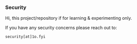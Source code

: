 ### Security

Hi, this project/repository if for learning & experimenting only.

If you have any security concerns please reach out to: 

```
security[at]1o.fyi
```



